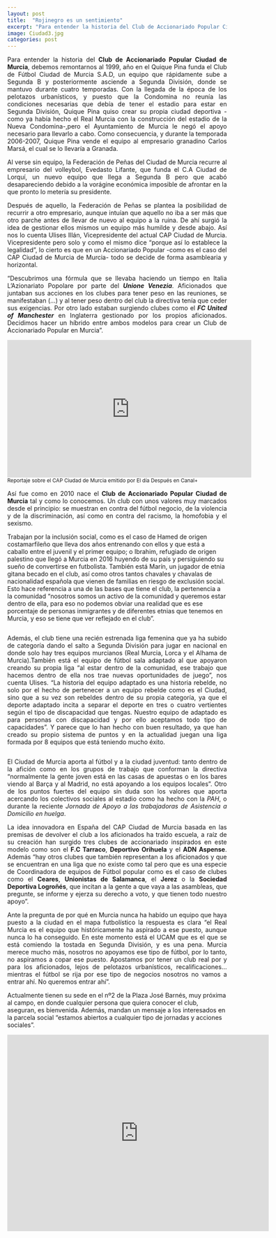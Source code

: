 ```yaml
---
layout: post
title:  "Rojinegro es un sentimiento"
excerpt: "Para entender la historia del Club de Accionariado Popular Ciudad de Murcia, debemos remontarnos al 1999, año en el Quique Pina funda el Club de Fútbol Ciudad de Murcia S.A.D, un equipo que rápidamente sube a Segunda B y posteriormente asciende a Segunda División, donde se mantuvo durante cuatro temporadas."
image: Ciudad3.jpg
categories: post
---
```


<p align="justify">Para entender la historia del <b>Club de Accionariado Popular Ciudad de Murcia</b>, debemos remontarnos al 1999, año en el Quique Pina funda el Club de Fútbol Ciudad de Murcia S.A.D, un equipo que rápidamente sube a Segunda B y posteriormente asciende a Segunda División, donde se mantuvo durante cuatro temporadas. Con la llegada de la época de los pelotazos urbanísticos, y puesto que la Condomina no reunía las condiciones necesarias que debía de tener el estadio para estar en Segunda División, Quique Pina quiso crear su propia ciudad deportiva -como ya había hecho el Real Murcia con la construcción del estadio de la Nueva Condomina-,pero el Ayuntamiento de Murcia le negó el apoyo necesario para llevarlo a cabo. Como consecuencia, y durante la temporada 2006-2007, Quique Pina vende el equipo al empresario granadino Carlos Marsá, el cual se lo llevaría a Granada.</p>

<p align="justify">Al verse sin equipo, la Federación de Peñas del Ciudad de Murcia recurre al empresario del volleybol, Evedasto Lifante, que funda el C.A Ciudad de Lorquí, un nuevo equipo que llega a Segunda B pero que acabó desapareciendo debido a la vorágine económica imposible de afrontar en la que pronto lo metería su presidente.</p>

<p align="justify">Después de aquello, la Federación de Peñas se plantea la posibilidad de recurrir a otro empresario, aunque intuían que aquello no iba a ser más que otro parche antes de llevar de nuevo al equipo a la ruina. De ahí surgió la idea de gestionar ellos mismos un equipo más humilde y desde abajo. Así nos lo cuenta Ulises Illán, Vicepresidente del actual CAP Ciudad de Murcia. Vicepresidente pero solo y como el mismo dice “porque así lo establece la legalidad”, lo cierto es que en un Accionariado Popular -como es el caso del CAP Ciudad de Murcia de Murcia- todo se decide de forma asamblearia y horizontal.</p>

<p align="justify">“Descubrimos una fórmula que se llevaba haciendo un tiempo en Italia L’Azionariato Popolare por parte del <b><i>Unione Venezia</i></b>. Aficionados que juntaban sus acciones en los clubes para tener peso en las reuniones, se manifestaban (...) y al tener peso dentro del club la directiva tenía que ceder sus exigencias. Por otro lado estaban surgiendo clubes como el <b><i>FC United of Manchester</i></b> en Inglaterra gestionado por los propios aficionados. Decidimos hacer un híbrido entre ambos modelos para crear un Club de Accionariado Popular en Murcia”.</p>


<iframe width="560" height="315" src="https://www.youtube.com/embed/-k46KPyera8" frameborder="0" allowfullscreen></iframe><sup>Reportaje sobre el CAP Ciudad de Murcia emitido por El día Después en Canal+</sup> 



<p align="justify">Así fue como en 2010 nace el <b>Club de Accionariado Popular Ciudad de Murcia</b> tal y como lo conocemos. Un club con unos valores muy marcados desde el principio: se muestran en contra del fútbol negocio, de la violencia y de la discriminación, así como en contra del racismo, la homofobia y el sexismo.

Trabajan por la inclusión social, como es el caso de Hamed de origen costamarfileño que lleva dos años entrenando con ellos y que está a caballo entre el juvenil y el primer equipo; o Ibrahim, refugiado de origen palestino que llegó a Murcia en 2016 huyendo de su país y persiguiendo su sueño de convertirse en futbolista. También está Marín, un jugador de etnia gitana becado en el club, así como otros tantos chavales y chavalas de nacionalidad española que vienen de familias en riesgo de exclusión social. Esto hace referencia a una de las bases que tiene el club, la pertenencia a la comunidad “nosotros somos un activo de la comunidad y queremos estar dentro de ella, para eso no podemos obviar una realidad que es ese porcentaje de personas inmigrantes y de diferentes etnias que tenemos en Murcia, y eso se tiene que ver reflejado en el club”.</p>


<span class="image right"><img src="{{ site.baseurl }}/assets/images/ciudad/femenino.jpg" alt="" /></span>


<p align="justify">Además, el club tiene una recién estrenada liga femenina que ya ha subido de categoría dando el salto a Segunda División para jugar en nacional en donde solo hay tres equipos murcianos (Real Murcia, Lorca y el Alhama de Murcia).También está el equipo de fútbol sala adaptado al que apoyaron creando su propia liga “al estar dentro de la comunidad, ese trabajo que hacemos dentro de ella nos trae nuevas oportunidades de juego”, nos cuenta Ulises. “La historia del equipo adaptado es una historia rebelde, no solo por el hecho de pertenecer a un equipo rebelde como es el Ciudad, sino que a su vez son rebeldes dentro de su propia categoría, ya que el deporte adaptado incita a separar el deporte en tres o cuatro vertientes según el tipo de discapacidad que tengas. Nuestro equipo de adaptado es para personas con discapacidad y por ello aceptamos todo tipo de capacidades”. Y parece que lo han hecho con buen resultado, ya que han creado su propio sistema de puntos y en la actualidad juegan una liga formada por 8 equipos que está teniendo mucho éxito.</p>


<span class="image left"><img src="{{ site.baseurl }}/assets/images/ciudad/adaptado.jpg" alt="" /></span>


<p align="justify">El Ciudad de Murcia aporta al fútbol y a la ciudad juventud: tanto dentro de la afición como en los grupos de trabajo que conforman la directiva “normalmente la gente joven está en las casas de apuestas o en los bares viendo al Barça y al Madrid, no está apoyando a los equipos locales”. Otro de los puntos fuertes del equipo sin duda son los valores que aporta acercando los colectivos sociales al estadio como ha hecho con la <i>PAH</i>, o durante la reciente <i>Jornada de Apoyo a las trabajadoras de Asistencia a Domicilio en huelga</i>.</p> 


<p align="justify">La idea innovadora en España del CAP Ciudad de Murcia basada en las premisas de devolver el club a los aficionados ha traído escuela, a raíz de su creación han surgido tres clubes de accionariado inspirados en este modelo como son el <b>F.C Tarraco</b>, <b>Deportivo Orihuela</b> y el <b>ADN Aspense</b>. Además “hay otros clubes que también representan a los aficionados y que se encuentran en una liga que no existe como tal pero que es una especie de Coordinadora de equipos de Fútbol popular como es el caso de clubes como el <b>Ceares</b>, <b>Unionistas de Salamanca</b>, el <b>Jerez</b> o la <b>Sociedad Deportiva Logroñés</b>, que incitan a la gente a que vaya a las asambleas, que pregunte, se informe y ejerza su derecho a voto, y que tienen todo nuestro apoyo”.</p>


<p align="justify">Ante la pregunta de por qué en Murcia nunca ha habído un equipo que haya puesto a la ciudad en el mapa futbolístico la respuesta es clara “el Real Murcia es el equipo que históricamente ha aspirado a ese puesto, aunque nunca lo ha conseguido. En este momento está el UCAM que es el que se está comiendo la tostada en Segunda División, y es una pena. Murcia merece mucho más, nosotros no apoyamos ese tipo de fútbol, por lo tanto, no aspiramos a copar ese puesto. Apostamos por tener un club real por y para los aficionados, lejos de pelotazos urbanísticos, recalificaciones... mientras el fútbol se rija por ese tipo de negocios nosotros no vamos a entrar ahí. No queremos entrar ahí”.  


Actualmente tienen su sede en el nº2 de la Plaza José Barnés, muy próxima al campo, en donde cualquier persona que quiera conocer el club, aseguran, es bienvenida. Además, mandan un mensaje a los interesados en la parcela social “estamos abiertos a cualquier tipo de jornadas y acciones sociales”.</p>

<iframe src="https://www.google.com/maps/embed?pb=!1m14!1m8!1m3!1d12577.382845629607!2d-1.136573!3d37.992396!3m2!1i1024!2i768!4f13.1!3m3!1m2!1s0xd63818ab5624cef%3A0x4c07a0216f8b3179!2sPlaza+Jos%C3%A9+Barnes%2C+30009+Murcia%2C+Espa%C3%B1a!5e0!3m2!1ses!2ses!4v1495361170375" width="600" height="450" frameborder="0" style="border:0" allowfullscreen></iframe>

